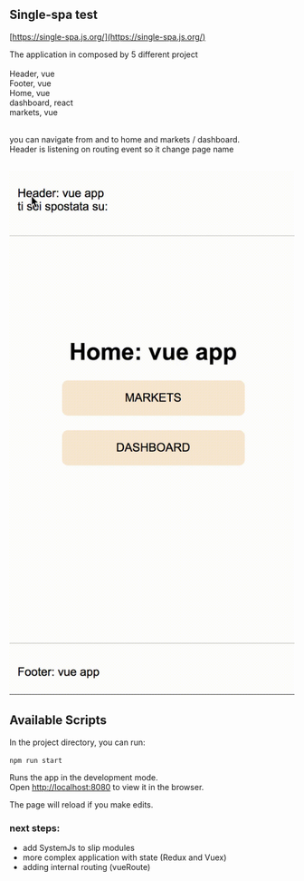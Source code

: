 ## Single-spa test
[https://single-spa.js.org/](https://single-spa.js.org/) 

The application in composed by 5 different project<br><br>
Header, vue<br>
Footer, vue<br>
Home, vue<br>
dashboard, react<br>
markets, vue<br><br>

you can navigate from and to home and markets / dashboard.<br>
Header is listening on routing event so it change page name<br><br>

<img src="./single-spa.gif" />

## Available Scripts

In the project directory, you can run:

`npm run start`

Runs the app in the development mode.<br>
Open [http://localhost:8080](http://localhost:8080) to view it in the browser.

The page will reload if you make edits.<br>


### next steps:
- add SystemJs to slip modules
- more complex application with state (Redux and Vuex)
- adding internal routing (vueRoute)
